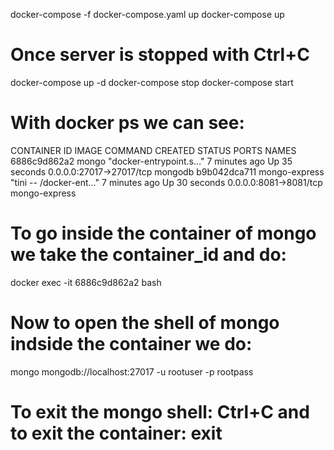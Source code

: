 docker-compose -f docker-compose.yaml up
docker-compose up

# Once server is stopped with Ctrl+C

docker-compose up -d
docker-compose stop
docker-compose start

# With docker ps we can see:
CONTAINER ID   IMAGE           COMMAND                  CREATED         STATUS          PORTS                      NAMES
6886c9d862a2   mongo           "docker-entrypoint.s…"   7 minutes ago   Up 35 seconds   0.0.0.0:27017->27017/tcp   mongodb
b9b042dca711   mongo-express   "tini -- /docker-ent…"   7 minutes ago   Up 30 seconds   0.0.0.0:8081->8081/tcp     mongo-express

# To go inside the container of mongo we take the container_id and do:
docker exec -it 6886c9d862a2 bash


# Now to open the shell of mongo indside the container we do:
mongo mongodb://localhost:27017 -u rootuser -p rootpass

# To exit the mongo shell: Ctrl+C and to exit the container: exit

